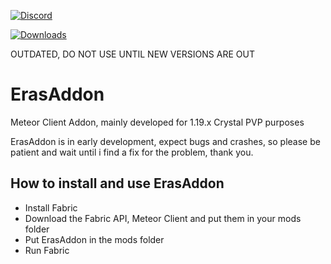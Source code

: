 [![Discord](https://img.shields.io/discord/1059978012201861120?label=Discord&logo=Users&style=for-the-badge)](https://discord.gg/BewgzXeyud)

[![Downloads](https://img.shields.io/github/downloads/erasdevv/ErasAddon/total?color=Downlaods&style=for-the-badge)](https://github.com/erasdevv/ErasAddon/releases/tag/ErasAddon)

OUTDATED, DO NOT USE UNTIL NEW VERSIONS ARE OUT

# ErasAddon
Meteor Client Addon, mainly developed for 1.19.x Crystal PVP purposes

ErasAddon is in early development, expect bugs and crashes, so please be patient and wait until i find a fix for the problem, thank you.


## How to install and use ErasAddon

 - Install Fabric
 - Download the Fabric API, Meteor Client and put them in your mods folder
 - Put ErasAddon in the mods folder
 - Run Fabric

 

